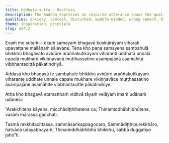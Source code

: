 ```yaml
---
title: Uddhata sutta - Restless
description: The Buddha expresses an inspired utterance about the qualities of a person who falls under the sway of Māra and of one who overcomes all bad destinations.
qualities: anxiety, conceit, disturbed, muddle-minded, wrong speech, distraction, non-restraint, wrong view, dullness, drowsiness, self-control, right view, right intention
theme: inspiration, principle
slug: ud4.2
---
```


Evaṁ me sutaṁ— ekaṁ samayaṁ bhagavā kusinārāyaṁ viharati upavattane mallānaṁ sālavane. Tena kho pana samayena sambahulā bhikkhū bhagavato avidūre araññakuṭikāyaṁ viharanti uddhatā unnaḷā capalā mukharā vikiṇṇavācā muṭṭhassatino asampajānā asamāhitā vibbhantacittā pākatindriyā.

Addasā kho bhagavā te sambahule bhikkhū avidūre araññakuṭikāyaṁ viharante uddhate unnaḷe capale mukhare vikiṇṇavāce muṭṭhassatino asampajāne asamāhite vibbhantacitte pākatindriye.

Atha kho bhagavā etamatthaṁ viditvā tāyaṁ velāyaṁ imaṁ udānaṁ udānesi:

“Arakkhitena kāyena,
micchādiṭṭhihatena ca;
Thinamiddhābhibhūtena,
vasaṁ mārassa gacchati.

Tasmā rakkhitacittassa,
sammāsaṅkappagocaro;
Sammādiṭṭhipurekkhāro,
ñatvāna udayabbayaṁ;
Thinamiddhābhibhū bhikkhu,
sabbā duggatiyo jahe”ti.